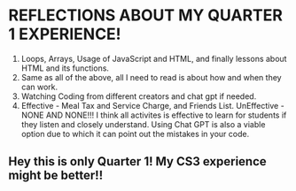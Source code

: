 # REFLECTIONS ABOUT MY QUARTER 1 EXPERIENCE!

1. Loops, Arrays, Usage of JavaScript and HTML, and finally lessons about HTML and its functions.
2. Same as all of the above, all I need to read is about how and when they can work.
3. Watching Coding from different creators and chat gpt if needed.
4. Effective - Meal Tax and Service Charge, and Friends List. UnEffective - NONE AND NONE!!! I think all activites is effective to learn for students if they listen and closely understand. Using Chat GPT is also a viable option due to which it can point out the mistakes in your code.

## Hey this is only Quarter 1! My CS3 experience might be better!!